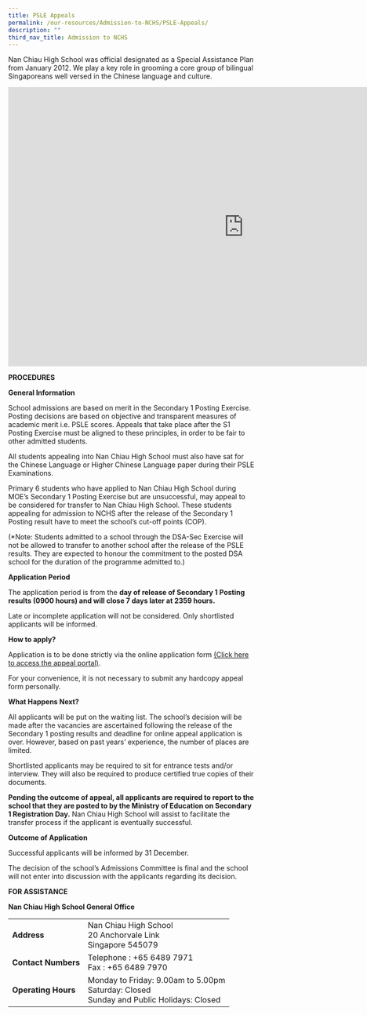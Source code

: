 ```yaml
---
title: PSLE Appeals
permalink: /our-resources/Admission-to-NCHS/PSLE-Appeals/
description: ""
third_nav_title: Admission to NCHS
---
```

Nan Chiau High School was official designated as a Special Assistance Plan from January 2012. We play a key role in grooming a core group of bilingual Singaporeans well versed in the Chinese language and culture.

<iframe allowfullscreen="true" height="569" width="960" frameborder="0" src="https://docs.google.com/presentation/d/e/2PACX-1vTFXQWLYQBDkuOYC9KOfShb9v6IobQNtDO_fwO8SolcIs7eiih2hJABg5iPr7BULnzyWFAuS_R8VTqR/embed?start=false&amp;loop=false&amp;delayms=3000"></iframe>


**PROCEDURES**

**General Information**

School admissions are based on merit in the Secondary 1 Posting Exercise. Posting decisions are based on objective and transparent measures of academic merit i.e. PSLE scores. Appeals that take place after the S1 Posting Exercise must be aligned to these principles, in order to be fair to other admitted students.

  

All students appealing into Nan Chiau High School must also have sat for the Chinese Language or Higher Chinese Language paper during their PSLE Examinations.

  

Primary 6 students who have applied to Nan Chiau High School during MOE’s Secondary 1 Posting Exercise but are unsuccessful, may appeal to be considered for transfer to Nan Chiau High School. These students appealing for admission to NCHS after the release of the Secondary 1 Posting result have to meet the school’s cut-off points (COP).

  

(\*Note: Students admitted to a school through the DSA-Sec Exercise will not be allowed to transfer to another school after the release of the PSLE results. They are expected to honour the commitment to the posted DSA school for the duration of the programme admitted to.)

**Application Period**

The application period is from the&nbsp;**day of release of Secondary 1 Posting results (0900 hours) and will close 7 days later at 2359 hours.**

  

Late or incomplete application will not be considered. Only shortlisted applicants will be informed.

**How to apply?**

Application is to be done strictly via the online application form&nbsp;[(Click here to access the appeal portal)](https://docs.google.com/forms/d/e/1FAIpQLSecmN_2bbZMtU8PkUqptMYaJunG7JXA6pNovQHDT6seJGSlSQ/viewform).

  

For your convenience, it is not necessary to submit any hardcopy appeal form personally.

**What Happens Next?**

All applicants will be put on the waiting list. The school’s decision will be made after the vacancies are ascertained following the release of the Secondary 1 posting results and deadline for online appeal application is over. However, based on past years’ experience, the number of places are limited.

  

Shortlisted applicants may be required to sit for entrance tests and/or interview. They will also be required to produce certified true copies of their documents.

  

**Pending the outcome of appeal, all applicants are required to report to the school that they are posted to by the Ministry of Education on Secondary 1 Registration Day.**&nbsp;Nan Chiau High School will assist to facilitate the transfer process if the applicant is eventually successful.

**Outcome of Application**

Successful applicants will be informed by 31 December.

  

The decision of the school’s Admissions Committee is final and the school will not enter into discussion with the applicants regarding its decision.

**FOR ASSISTANCE**

**Nan Chiau High School General Office**

|  |  |
| -------- | -------- | 
| **Address**     | Nan Chiau High School  <br>20 Anchorvale Link  <br>Singapore 545079     | 
|**Contact Numbers**|Telephone : +65 6489 7971  <br>Fax : +65 6489 7970|
|**Operating Hours**|Monday to Friday: 9.00am to 5.00pm  <br>Saturday: Closed  <br>Sunday and Public Holidays: Closed